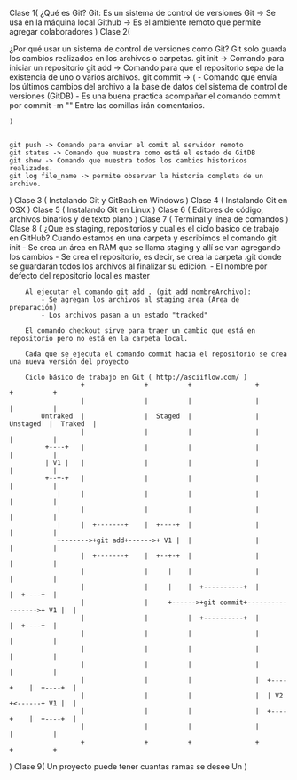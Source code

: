 Clase 1(
¿Qué es Git?
    Git: Es un sistema de control de versiones
    Git -> Se usa en la máquina local
    Github -> Es el ambiente remoto que permite agregar colaboradores
)
Clase 2(
    
¿Por qué usar un sistema de control de versiones como Git?
    Git solo guarda los cambios realizados en los archivos o carpetas.
    git init -> Comando para iniciar un repositorio
    git add -> Comando para que el repositorio sepa de la existencia de uno o varios archivos. 
    git commit -> (
        - Comando que envía los últimos cambios del archivo a la base de datos del sistema de control de versiones (GitDB)
        - Es una buena practica acompañar el comando commit por commit -m "" Entre las comillas irán comentarios.

    ) 
    
    
    git push -> Comando para enviar el comit al servidor remoto
    git status -> Comando que muestra como está el estado de GitDB
    git show -> Comando que muestra todos los cambios historicos realizados.
    git log file_name -> permite observar la historia completa de un archivo.
)
Clase 3 ( Instalando Git y GitBash en Windows )
Clase 4 ( Instalando Git en OSX )
Clase 5 ( Instalando Git en Linux )
Clase 6 ( Editores de código, archivos binarios y de texto plano )
Clase 7 ( Terminal y línea de comandos )
Clase 8 (
    ¿Que es staging, repositorios y cual es el ciclo básico de trabajo en GitHub?
        Cuando estamos en una carpeta y escribimos el comando git init
            - Se crea un área en RAM que se llama staging y allí se van agregando los cambios
            - Se crea el repositorio, es decir, se crea la carpeta .git donde se guardarán todos los archivos al finalizar su edición.
            - El nombre por defecto del repositorio local es master
    
        Al ejecutar el comando git add . (git add nombreArchivo):
            - Se agregan los archivos al staging area (Area de preparación)
            - Los archivos pasan a un estado "tracked"

        El comando checkout sirve para traer un cambio que está en repositorio pero no está en la carpeta local.

        Cada que se ejecuta el comando commit hacia el repositorio se crea una nueva versión del proyecto

        Ciclo básico de trabajo en Git ( http://asciiflow.com/ )
                      +               +          +                +            +          +
                      |               |          |                |            |          |
            Untraked  |               |  Staged  |                |  Unstaged  |  Traked  |
                      |               |          |                |            |          |
             +----+   |               |          |                |            |          |
             | V1 |   |               |          |                |            |          |
             +--+-+   |               |          |                |            |          |
                |     |               |          |                |            |          |
                |     |               |          |                |            |          |
                |     |  +-------+    |  +----+  |                |            |          |
                +------->+git add+------>+ V1 |  |                |            |          |
                      |  +-------+    |  +--+-+  |                |            |          |
                      |               |     |    |                |            |          |
                      |               |     |    |  +----------+  |            |  +----+  |
                      |               |     +------>+git commit+----------------->+ V1 |  |
                      |               |          |  +----------+  |            |  +----+  |
                      |               |          |                |            |          |
                      |               |          |                |            |          |
                      |               |          |                |            |          |
                      |               |          |                |  +----+    |  +----+  |
                      |               |          |                |  | V2 +<------+ V1 |  |
                      |               |          |                |  +----+    |  +----+  |
                      |               |          |                |            |          |
                      +               +          +                +            +          +


















    
)
Clase 9(
    Un proyecto puede tener cuantas ramas se desee
    Un
)